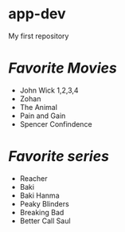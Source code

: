 # app-dev
My first repository
# *Favorite Movies*
- John Wick 1,2,3,4
- Zohan
- The Animal
- Pain and Gain
- Spencer Confindence
# *Favorite series*
- Reacher
- Baki
- Baki Hanma
- Peaky Blinders
- Breaking Bad
- Better Call Saul
